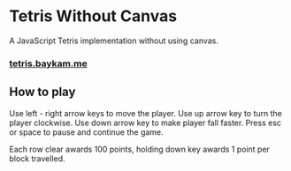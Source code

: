 # Tetris Without Canvas

A JavaScript Tetris implementation without using canvas.

### [tetris.baykam.me](http://tetris.baykam.me)

## How to play

Use left - right arrow keys to move the player. Use up arrow key to turn the player clockwise. Use down arrow key to make player fall faster. Press esc or space to pause and continue the game.

Each row clear awards 100 points, holding down key awards 1 point per block travelled.
